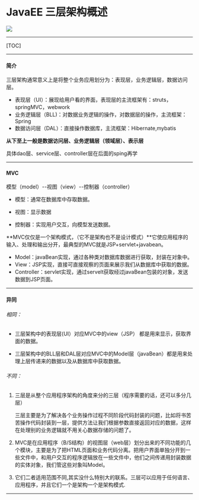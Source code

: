 # JavaEE 三层架构概述

![](https://theskyhouse.oss-cn-hangzhou.aliyuncs.com/mirror3.png)

------

[TOC]

------

#### 简介

三层架构通常意义上是将整个业务应用划分为：表现层，业务逻辑层，数据访问层。

- 表现层（UI）：展现给用户看的界面，表现层的主流框架有：struts，springMVC，webwork
- 业务逻辑层（BLL)：对数据业务逻辑的操作，对数据层的操作，主流框架：Spring
- 数据访问层（DAL）：直接操作数据库，主流框架：Hibernate,mybatis

**从下至上一般是数据访问层、业务逻辑层（领域层）、表示层**

具体dao层、service层、controller层在后面的sping再学

------

#### MVC

模型（model）--视图（view）--控制器（controller）

- 模型：通常在数据库中存取数据。

- 视图：显示数据

- 控制器：实现用户交互，向模型发送数据。

**MVC仅仅是一个架构模式，（它不是架构也不是设计模式）**它使应用程序的输入、处理和输出分开，最典型的MVC就是JSP+servlet+javabean。

- Model：javaBean实现，通过各种类对数据库数据进行获取，封装在对象中。
- View：JSP实现，直接可直接观察的页面来展示我们从数据库中获取的数据。
- Controller：servlet实现，通过servelt获取经过javaBean包装的对象，发送数据到JSP页面。

------

#### 异同

###### 相同：

- 三层架构中的表现层(UI）对应MVC中的view（JSP） 都是用来显示，获取界面的数据。

- 三层架构中的BLL层和DAL层对应MVC中的Model层（javaBean）都是用来处理上层传递来的数据以及从数据库中获取数据。

###### 不同：

1. 三层是从整个应用程序架构的角度来分的三层（程序需要的话，还可以多分几层）

   三层主要是为了解决各个业务操作过程不同阶段代码封装的问题，比如将书苦苦操作代码封装到一层，提供方法让我们根据参数直接返回对应的数据，这样在处理别的业务逻辑就不用关心数据存储的问题了。

2. MVC是在应用程序（B/S结构）的视图层（web层）划分出来的不同功能的几个模块，主要是为了把HTML页面和业务代码分离。把用户界面单独分开到一些文件中，和用户交互的程序逻辑放在一些文件中，他们之间传递用封装数据的实体对象，我们管这些对象叫Model。

3. 它们二者适用范围不同,其实没什么特别大的联系。三层可以应用于任何语言、应用程序，并且它们一个是架构一个是架构模式.

------

